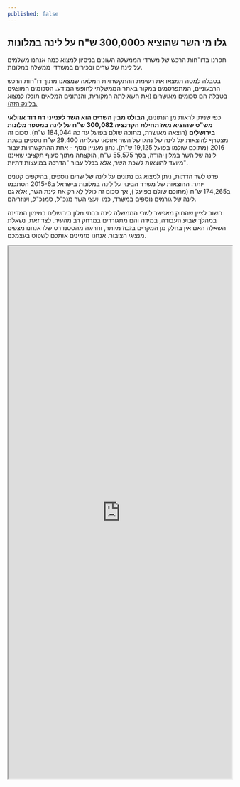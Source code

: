 ```yaml
---
published: false
---
```

## גלו מי השר שהוציא כ300,000 ש"ח על לינה במלונות

חפרנו בדו"חות הרכש של משרדי הממשלה השונים בניסיון למצוא כמה אנחנו משלמים על לינה של שרים ובכירים במשרדי ממשלה במלונות. 

בטבלה למטה תמצאו את רשימת ההתקשרויות המלאה שמצאנו מתוך דו"חות הרכש הרבעוניים, המתפרסמים במקור באתר הממשלתי לחופש המידע. הסכומים המוצגים בטבלה הם סכומים מאושרים (את השאילתה המקורית, והנתונים המלאים תוכלו למצוא [בלינק הזה).](http://data.obudget.org/queries/744#table)

כפי שניתן לראות מן הנתונים, **הבולט מבין השרים הוא השר לענייני דת דוד אזולאי מש"ס שהוציא מאז תחילת הקדנציה 300,082 ש"ח על לינה במספר מלונות בירושלים** (הוצאה מאושרת, מתוכה שולם בפועל עד כה 184,044 ש"ח). סכום זה מצטרף להוצאות על לינה של נהגו של השר אזולאי שעלתה 29,400 ש"ח נוספים בשנת 2016 (מתוכם שולמו בפועל 19,125 ש"ח). נתון מעניין נוסף - אחת ההתקשרויות עבור לינה של השר במלון יהודה, בסך 55,575 ש"ח, הוקצתה מתוך סעיף תקציבי שאיננו מיועד להוצאות לשכת השר, אלא בכלל עבור "הדרכה במועצות דתיות".  

פרט לשר הדתות, ניתן למצוא גם נתונים על לינה של שרים נוספים, בהיקפים קטנים יותר. ההוצאות של משרד הבינוי על לינה במלונות בישראל ב2015-6 הסתכמו ב174,265 ש"ח (מתוכם שולם בפועל ), אך סכום זה כולל לא רק את לינת השר, אלא גם לינה של גורמים נוספים במשרד, כמו יועצי השר מנכ"ל, סמנכ"ל, ועוזריהם. 

חשוב לציין שהחוק מאפשר לשרי הממשלה לינה בבתי מלון בירושלים במימון המדינה במהלך שבוע העבודה, במידה והם מתגוררים במרחק רב מהעיר. לצד זאת, נשאלת השאלה האם אין בחלק מן המקרים בזבוז מיותר, וחריגה מהסטנדרט שלו אנחנו מצפים מנציגי הציבור. אנחנו מזמינים אותכם לשפוט בעצמכם.

<iframe width="100%" height="1200px" style="overflow-x:scroll" src="https://docs.google.com/spreadsheets/d/1SY56Nq5fUWuNRBbQBwfVwYjJavtrMR5NV8AVHY2J8Y8/pubhtml?gid=0&amp;single=true&amp;widget=true&amp;headers=false"></iframe>


